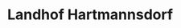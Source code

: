 ---
title: "Landhof Hartmannsdorf"
url: /hartmannsdorf-bei-kirchberg/landhof-hartmannsdorf/
shop: Lebensmittel
---